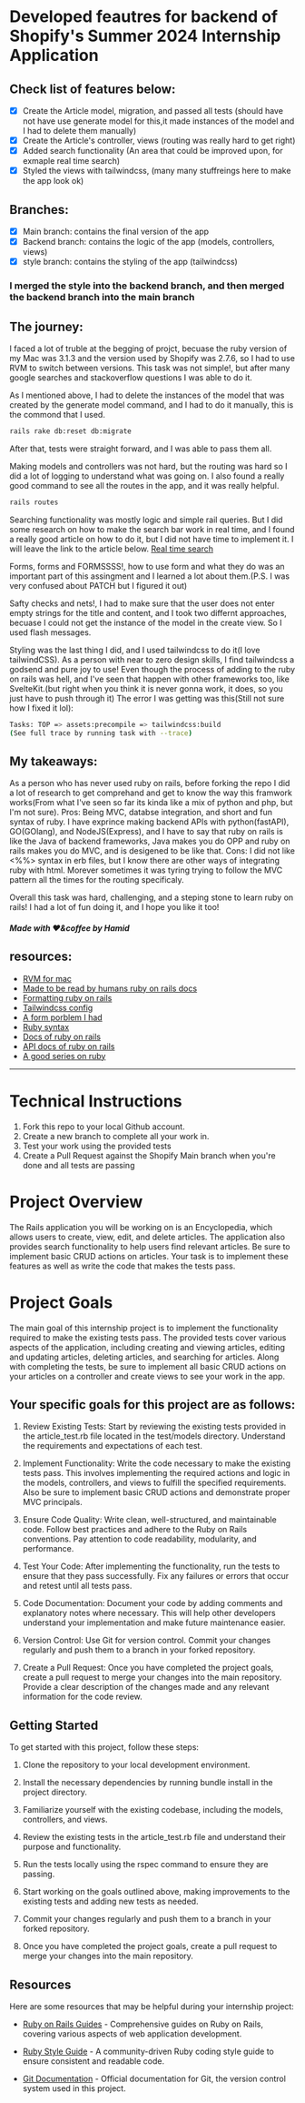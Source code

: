 # Developed feautres for backend of Shopify's Summer 2024 Internship Application
## Check list of features below:
- [x] Create the Article model, migration, and passed all tests (should have not have use generate model for this,it made instances of the model and I had to delete them manually)
- [x] Create the Article's controller, views (routing was really hard to get right)
- [x] Added search functionality (An area that could be improved upon, for exmaple real time search)
- [x] Styled the views with tailwindcss, (many many stuffreings here to make the app look ok)

## Branches:
- [x] Main branch: contains the final version of the app
- [x] Backend branch: contains the logic of the app (models, controllers, views)
- [x] style branch: contains the styling of the app (tailwindcss)
### I merged the style into the backend branch, and then merged the backend branch into the main branch

## The journey: 

 I faced a lot of truble at the begging of projct, becuase the ruby version of my Mac was 3.1.3 and the version used by Shopify was 2.7.6, so I had to use RVM to switch between versions. This task was not simple!, but after many google searches and stackoverflow questions I was able to do it.

 As I mentioned above, I had to delete the instances of the model that was created by the generate model command, and I had to do it manually, this is the commond that I used.
```bash
rails rake db:reset db:migrate
```
After that, tests were straight forward, and I was able to pass them all.

 Making models and controllers was not hard, but the routing was hard so I did a lot of logging to understand what was going on. I also found a really good command to see all the routes in the app, and it was really helpful.
```bash
rails routes
```
 Searching functionality was mostly logic and simple rail queries. But I did some research on how to make the search bar work in real time, and I found a really good article on how to do it, but I did not have time to implement it. I will leave the link to the article below.
[Real time search](https://webcrunch.com/posts/turbo-charged-real-time-search-ruby-on-rails-7)

 Forms, forms and FORMSSSS!, how to use form and what they do was an important part of this assingment and I learned a lot about them.(P.S. I was very confused about PATCH but I figured it out)

 Safty checks and nets!, I had to make sure that the user does not enter empty strings for the title and content, and I took two differnt approaches, becuase I could not get the instance of the model in the create view. So I used flash messages.

 Styling was the last thing I did, and I used tailwindcss to do it(I love tailwindCSS). As a person with near to zero design skills, I find tailwindcss a godsend and pure joy to use! Even though the process of adding to the ruby on rails was hell, and I've seen that happen with other frameworks too, like SvelteKit.(but right when you think it is never gonna work, it does, so you just have to push through it)
 The error I was getting was this(Still not sure how I fixed it lol):
```bash
Tasks: TOP => assets:precompile => tailwindcss:build
(See full trace by running task with --trace)
```

## My takeaways:
 As a person who has never used ruby on rails, before forking the repo I did a lot of research to get comprehand and get to know the way this framwork works(From what I've seen so far its kinda like a mix of python and php, but I'm not sure).
 Pros: Being MVC, databse integration, and short and fun syntax of ruby. I have exprince making backend APIs with python(fastAPI), GO(GOlang), and NodeJS(Express), and I have to say that ruby on rails is like the Java of backend frameworks, Java makes you do OPP and ruby on rails makes you do MVC, and is desigened to be like that.
 Cons: I did not like <%%> syntax in erb files, but I know there are other ways of integrating ruby with html. Morever sometimes it was tyring trying to follow the MVC pattern all the times for the routing specificaly.

 Overall this task was hard, challenging, and a steping stone to learn ruby on rails! I had a lot of fun doing it, and I hope you like it too!

##### Made with ❤️&coffee by Hamid

## resources:
- [RVM for mac](https://nrogap.medium.com/install-rvm-in-macos-step-by-step-d3b3c236953b)
- [Made to be read by humans ruby on rails docs](https://human-se.github.io/rails-demos-n-deets-2021/)
- [Formatting ruby on rails](https://rubocop.org/)
- [Tailwindcss config](https://tailwindcss.com/docs/guides/ruby-on-rails)
- [A form porblem I had](https://stackoverflow.com/questions/19365809/form-submit-button-only-works-after-reload)
- [Ruby syntax](https://www.tutorialspoint.com/ruby/index.htm)
- [Docs of ruby on rails](https://guides.rubyonrails.org/getting_started.html)
- [API docs of ruby on rails](https://api.rubyonrails.org/)
- [A good series on ruby](https://www.youtube.com/watch?v=9pKLGhh5mrM&t=73s)
----
# Technical Instructions
1. Fork this repo to your local Github account.
2. Create a new branch to complete all your work in.
3. Test your work using the provided tests
4. Create a Pull Request against the Shopify Main branch when you're done and all tests are passing

# Project Overview
The Rails application you will be working on is an Encyclopedia, which allows users to create, view, edit, and delete articles. The application also provides search functionality to help users find relevant articles. Be sure to implement basic CRUD actions on articles. Your task is to implement these features as well as write the code that makes the tests pass.

# Project Goals
The main goal of this internship project is to implement the functionality required to make the existing tests pass. The provided tests cover various aspects of the application, including creating and viewing articles, editing and updating articles, deleting articles, and searching for articles. Along with completing the tests, be sure to implement all basic CRUD actions on your articles on a controller and create views to see your work in the app.

## Your specific goals for this project are as follows:

1. Review Existing Tests: Start by reviewing the existing tests provided in the article_test.rb file located in the test/models directory. Understand the requirements and expectations of each test.

2. Implement Functionality: Write the code necessary to make the existing tests pass. This involves implementing the required actions and logic in the models, controllers, and views to fulfill the specified requirements. Also be sure to implement basic CRUD actions and demonstrate proper MVC principals.

3. Ensure Code Quality: Write clean, well-structured, and maintainable code. Follow best practices and adhere to the Ruby on Rails conventions. Pay attention to code readability, modularity, and performance.

4. Test Your Code: After implementing the functionality, run the tests to ensure that they pass successfully. Fix any failures or errors that occur and retest until all tests pass.

5. Code Documentation: Document your code by adding comments and explanatory notes where necessary. This will help other developers understand your implementation and make future maintenance easier.

6. Version Control: Use Git for version control. Commit your changes regularly and push them to a branch in your forked repository.

7. Create a Pull Request: Once you have completed the project goals, create a pull request to merge your changes into the main repository. Provide a clear description of the changes made and any relevant information for the code review.

## Getting Started
To get started with this project, follow these steps:

1. Clone the repository to your local development environment.

2. Install the necessary dependencies by running bundle install in the project directory.

3. Familiarize yourself with the existing codebase, including the models, controllers, and views.

4. Review the existing tests in the article_test.rb file and understand their purpose and functionality.

5. Run the tests locally using the rspec command to ensure they are passing.

6. Start working on the goals outlined above, making improvements to the existing tests and adding new tests as needed.

7. Commit your changes regularly and push them to a branch in your forked repository.

8. Once you have completed the project goals, create a pull request to merge your changes into the main repository.

## Resources
Here are some resources that may be helpful during your internship project:

- [Ruby on Rails Guides](https://guides.rubyonrails.org/) - Comprehensive guides on Ruby on Rails, covering various aspects of web application development.

- [Ruby Style Guide](https://rubystyle.guide/) - A community-driven Ruby coding style guide to ensure consistent and readable code.

- [Git Documentation](https://git-scm.com/doc) - Official documentation for Git, the version control system used in this project.
